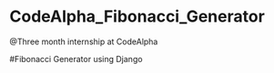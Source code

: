 # CodeAlpha_Fibonacci_Generator
@Three month internship at CodeAlpha

#Fibonacci Generator using Django
